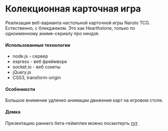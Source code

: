 Колекционная карточная игра
======

Реализация веб-варианта настольной карточной игры Naruto TCG. 
Естественно, с блекджеком. 
Это как Hearthstone, только по одноименному аниме-сериалу про ниндзя.


#### Использованные технологии

* node.js - сервер
* express - веб фреймворк
* socket.io - веб сокеты
* jQuery.js
* CSS3, transform-origin

#### Особенности
Большое внимение удленео анимации движения карт на игровом столе.

#### Демка
Презентацию раннего бета-геймплея можно посмотерть <a href="https://youtu.be/1dUdnpgcreI">тут</a>.
